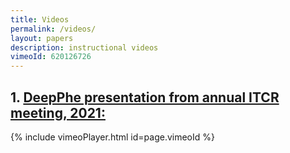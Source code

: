 ```yaml
---
title: Videos
permalink: /videos/
layout: papers
description: instructional videos
vimeoId: 620126726
---
```


## 1. <a href="https://vimeo.com/620126726">DeepPhe presentation from annual ITCR meeting, 2021:</a>
{% include vimeoPlayer.html id=page.vimeoId %}

